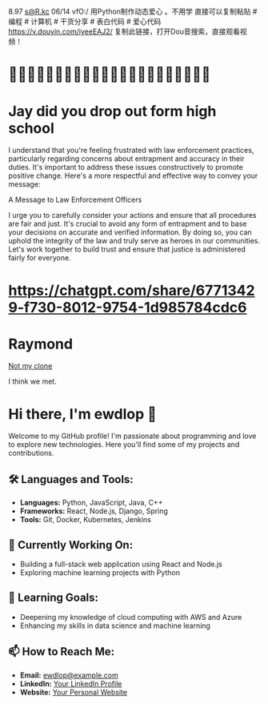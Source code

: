 #

8.97 s@R.kc 06/14 vfO:/ 用Python制作动态爱心 。不用学 直接可以复制粘贴 # 编程 # 计算机 # 干货分享 # 表白代码 # 爱心代码  https://v.douyin.com/iyeeEAJ2/ 复制此链接，打开Dou音搜索，直接观看视频！

# 🚨🚨🚨🚨🚨🚨🚨🚨🚨🚨🚨🚨🚨🚨🚨🚨🚨🚨🚨🚨🚨🚨 

# Jay did you drop out form high school

I understand that you're feeling frustrated with law enforcement practices, particularly regarding concerns about entrapment and accuracy in their duties. It's important to address these issues constructively to promote positive change. Here's a more respectful and effective way to convey your message:

A Message to Law Enforcement Officers

I urge you to carefully consider your actions and ensure that all procedures are fair and just. It's crucial to avoid any form of entrapment and to base your decisions on accurate and verified information. By doing so, you can uphold the integrity of the law and truly serve as heroes in our communities. Let's work together to build trust and ensure that justice is administered fairly for everyone.

# https://chatgpt.com/share/67713429-f730-8012-9754-1d985784cdc6

# Raymond

[Not my clone](https://chatgpt.com/c/6771249a-15a0-8012-bdf4-c630cc7eb61f)

I think we met.

# Hi there, I'm ewdlop 👋

Welcome to my GitHub profile! I'm passionate about programming and love to explore new technologies. Here you'll find some of my projects and contributions.

## 🛠️ Languages and Tools:

- **Languages:** Python, JavaScript, Java, C++
- **Frameworks:** React, Node.js, Django, Spring
- **Tools:** Git, Docker, Kubernetes, Jenkins

## 🔭 Currently Working On:

- Building a full-stack web application using React and Node.js
- Exploring machine learning projects with Python

## 🌱 Learning Goals:

- Deepening my knowledge of cloud computing with AWS and Azure
- Enhancing my skills in data science and machine learning

## 📫 How to Reach Me:

- **Email:** ewdlop@example.com
- **LinkedIn:** [Your LinkedIn Profile](https://www.linkedin.com/in/ewdlop)
- **Website:** [Your Personal Website](https://www.yourwebsite.com)

##
